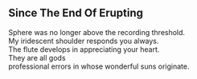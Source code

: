 Since The End Of Erupting
-------------------------
Sphere was no longer above the recording threshold.  
My iridescent shoulder responds you always.  
The flute develops in appreciating your heart.  
They are all gods  
professional errors in whose wonderful suns originate.  
